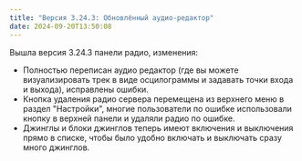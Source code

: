 ```yaml
---
title: "Версия 3.24.3: Обновлённый аудио-редактор"
date: 2024-09-20T13:50:08
---
```


Вышла версия 3.24.3 панели радио, изменения:
- Полностью переписан аудио редактор (где вы можете визуализировать трек в виде осцилограммы и задавать точки входа и выхода), исправлены ошибки.
- Кнопка удаления радио сервера перемещена из верхнего меню в раздел "Настройки", многие пользователи по ошибке использовали кнопку в верхней панели и удаляли радио по ошибке.
- Джинглы и блоки джинглов теперь имеют включения и выключения прямо в списке, чтобы было удобно включать и выключать сразу много джинглов.

